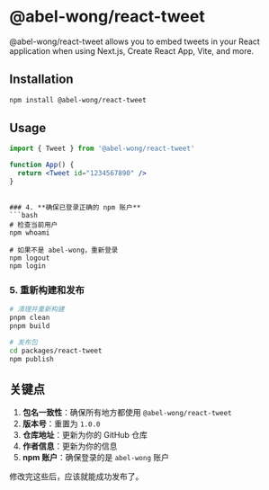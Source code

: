 # @abel-wong/react-tweet

@abel-wong/react-tweet allows you to embed tweets in your React application when using Next.js, Create React App, Vite, and more.

## Installation

```bash
npm install @abel-wong/react-tweet
```

## Usage

```jsx
import { Tweet } from '@abel-wong/react-tweet'

function App() {
  return <Tweet id="1234567890" />
}
```

````

### 4. **确保已登录正确的 npm 账户**
```bash
# 检查当前用户
npm whoami

# 如果不是 abel-wong，重新登录
npm logout
npm login
````

### 5. **重新构建和发布**

```bash
# 清理并重新构建
pnpm clean
pnpm build

# 发布包
cd packages/react-tweet
npm publish
```

## 关键点

1. **包名一致性**：确保所有地方都使用 `@abel-wong/react-tweet`
2. **版本号**：重置为 `1.0.0`
3. **仓库地址**：更新为你的 GitHub 仓库
4. **作者信息**：更新为你的信息
5. **npm 账户**：确保登录的是 `abel-wong` 账户

修改完这些后，应该就能成功发布了。
